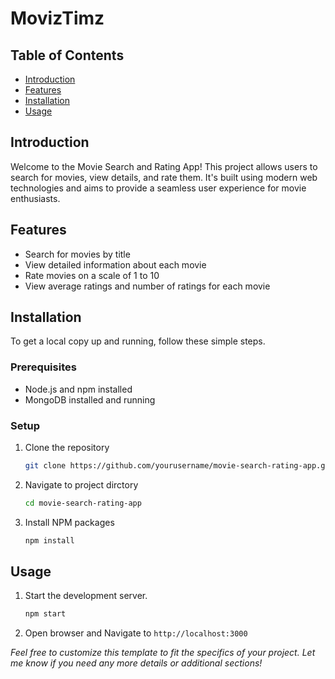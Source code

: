 # MovizTimz

## Table of Contents

- [Introduction](#introduction)
- [Features](#features)
- [Installation](#installation)
- [Usage](#usage)

## Introduction

Welcome to the Movie Search and Rating App! This project allows users to search for movies, view details, and rate them. It's built using modern web technologies and aims to provide a seamless user experience for movie enthusiasts.

## Features

- Search for movies by title
- View detailed information about each movie
- Rate movies on a scale of 1 to 10
- View average ratings and number of ratings for each movie

## Installation

To get a local copy up and running, follow these simple steps.

### Prerequisites

- Node.js and npm installed
- MongoDB installed and running

### Setup

1. Clone the repository

   ```sh
   git clone https://github.com/yourusername/movie-search-rating-app.git
   ```

2. Navigate to project dirctory

   ```sh
   cd movie-search-rating-app
   ```

3. Install NPM packages

   ```sh
   npm install
   ```

## Usage

1. Start the development server.

   ```sh
   npm start
   ```

2. Open browser and Navigate to `http://localhost:3000`


*Feel free to customize this template to fit the specifics of your project. Let me know if you need any more details or additional sections!*
